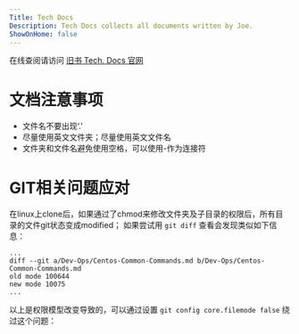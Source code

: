 ```yaml
---
Title: Tech Docs
Description: Tech Docs collects all documents written by Joe.
ShowOnHome: false
---
```

在线查阅请访问 [旧书 Tech. Docs 官网](http://tech.jiu-shu.com)
# 文档注意事项
- 文件名不要出现‘.’
- 尽量使用英文文件夹；尽量使用英文文件名
- 文件夹和文件名避免使用空格，可以使用-作为连接符

# GIT相关问题应对
在linux上clone后，如果通过了chmod来修改文件夹及子目录的权限后，所有目录的文件git状态变成modified； 如果尝试用 `git diff` 查看会发现类似如下信息：
```
...
diff --git a/Dev-Ops/Centos-Common-Commands.md b/Dev-Ops/Centos-Common-Commands.md
old mode 100644
new mode 10075
...
```
以上是权限模型改变导致的，可以通过设置 `git config core.filemode false` 绕过这个问题：


